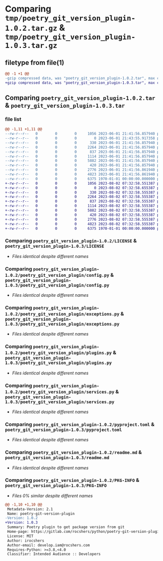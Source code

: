 # Comparing `tmp/poetry_git_version_plugin-1.0.2.tar.gz` & `tmp/poetry_git_version_plugin-1.0.3.tar.gz`

## filetype from file(1)

```diff
@@ -1 +1 @@
-gzip compressed data, was "poetry_git_version_plugin-1.0.2.tar", max compression
+gzip compressed data, was "poetry_git_version_plugin-1.0.3.tar", max compression
```

## Comparing `poetry_git_version_plugin-1.0.2.tar` & `poetry_git_version_plugin-1.0.3.tar`

### file list

```diff
@@ -1,11 +1,11 @@
--rw-r--r--   0        0        0     1056 2023-06-01 21:41:56.857940 poetry_git_version_plugin-1.0.2/LICENSE
--rw-r--r--   0        0        0        0 2023-06-01 21:43:55.917358 poetry_git_version_plugin-1.0.2/poetry_git_version_plugin/__init__.py
--rw-r--r--   0        0        0      330 2023-06-01 21:41:56.857940 poetry_git_version_plugin-1.0.2/poetry_git_version_plugin/commands.py
--rw-r--r--   0        0        0     2264 2023-06-01 21:41:56.857940 poetry_git_version_plugin-1.0.2/poetry_git_version_plugin/config.py
--rw-r--r--   0        0        0      837 2023-06-01 21:41:56.857940 poetry_git_version_plugin-1.0.2/poetry_git_version_plugin/exceptions.py
--rw-r--r--   0        0        0     1114 2023-06-01 21:41:56.857940 poetry_git_version_plugin-1.0.2/poetry_git_version_plugin/plugins.py
--rw-r--r--   0        0        0     5882 2023-06-01 21:41:56.857940 poetry_git_version_plugin-1.0.2/poetry_git_version_plugin/services.py
--rw-r--r--   0        0        0      420 2023-06-01 21:41:56.857940 poetry_git_version_plugin-1.0.2/poetry_git_version_plugin/utils.py
--rw-r--r--   0        0        0     2776 2023-06-01 21:41:56.861940 poetry_git_version_plugin-1.0.2/pyproject.toml
--rw-r--r--   0        0        0     4823 2023-06-01 21:41:56.861940 poetry_git_version_plugin-1.0.2/readme.md
--rw-r--r--   0        0        0     6375 1970-01-01 00:00:00.000000 poetry_git_version_plugin-1.0.2/PKG-INFO
+-rw-r--r--   0        0        0     1056 2023-08-02 07:32:58.551387 poetry_git_version_plugin-1.0.3/LICENSE
+-rw-r--r--   0        0        0        0 2023-08-02 07:32:58.655387 poetry_git_version_plugin-1.0.3/poetry_git_version_plugin/__init__.py
+-rw-r--r--   0        0        0      330 2023-08-02 07:32:58.555387 poetry_git_version_plugin-1.0.3/poetry_git_version_plugin/commands.py
+-rw-r--r--   0        0        0     2264 2023-08-02 07:32:58.555387 poetry_git_version_plugin-1.0.3/poetry_git_version_plugin/config.py
+-rw-r--r--   0        0        0      837 2023-08-02 07:32:58.555387 poetry_git_version_plugin-1.0.3/poetry_git_version_plugin/exceptions.py
+-rw-r--r--   0        0        0     1114 2023-08-02 07:32:58.555387 poetry_git_version_plugin-1.0.3/poetry_git_version_plugin/plugins.py
+-rw-r--r--   0        0        0     5882 2023-08-02 07:32:58.555387 poetry_git_version_plugin-1.0.3/poetry_git_version_plugin/services.py
+-rw-r--r--   0        0        0      420 2023-08-02 07:32:58.555387 poetry_git_version_plugin-1.0.3/poetry_git_version_plugin/utils.py
+-rw-r--r--   0        0        0     2776 2023-08-02 07:32:58.555387 poetry_git_version_plugin-1.0.3/pyproject.toml
+-rw-r--r--   0        0        0     4823 2023-08-02 07:32:58.555387 poetry_git_version_plugin-1.0.3/readme.md
+-rw-r--r--   0        0        0     6375 1970-01-01 00:00:00.000000 poetry_git_version_plugin-1.0.3/PKG-INFO
```

### Comparing `poetry_git_version_plugin-1.0.2/LICENSE` & `poetry_git_version_plugin-1.0.3/LICENSE`

 * *Files identical despite different names*

### Comparing `poetry_git_version_plugin-1.0.2/poetry_git_version_plugin/config.py` & `poetry_git_version_plugin-1.0.3/poetry_git_version_plugin/config.py`

 * *Files identical despite different names*

### Comparing `poetry_git_version_plugin-1.0.2/poetry_git_version_plugin/exceptions.py` & `poetry_git_version_plugin-1.0.3/poetry_git_version_plugin/exceptions.py`

 * *Files identical despite different names*

### Comparing `poetry_git_version_plugin-1.0.2/poetry_git_version_plugin/plugins.py` & `poetry_git_version_plugin-1.0.3/poetry_git_version_plugin/plugins.py`

 * *Files identical despite different names*

### Comparing `poetry_git_version_plugin-1.0.2/poetry_git_version_plugin/services.py` & `poetry_git_version_plugin-1.0.3/poetry_git_version_plugin/services.py`

 * *Files identical despite different names*

### Comparing `poetry_git_version_plugin-1.0.2/pyproject.toml` & `poetry_git_version_plugin-1.0.3/pyproject.toml`

 * *Files identical despite different names*

### Comparing `poetry_git_version_plugin-1.0.2/readme.md` & `poetry_git_version_plugin-1.0.3/readme.md`

 * *Files identical despite different names*

### Comparing `poetry_git_version_plugin-1.0.2/PKG-INFO` & `poetry_git_version_plugin-1.0.3/PKG-INFO`

 * *Files 0% similar despite different names*

```diff
@@ -1,10 +1,10 @@
 Metadata-Version: 2.1
 Name: poetry-git-version-plugin
-Version: 1.0.2
+Version: 1.0.3
 Summary: Poetry plugin to get package version from git
 Home-page: https://gitlab.com/rocshers/python/poetry-git-version-plugin
 License: MIT
 Author: irocshers
 Author-email: develop.iam@rocshers.com
 Requires-Python: >=3.8,<4.0
 Classifier: Intended Audience :: Developers
```

